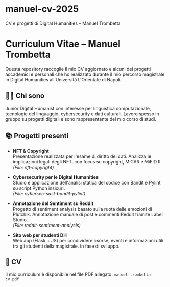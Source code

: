 # manuel-cv-2025
CV e progetti di Digital Humanities – Manuel Trombetta
# Curriculum Vitae – Manuel Trombetta

Questa repository raccoglie il mio CV aggiornato e alcuni dei progetti accademici e personali che ho realizzato durante il mio percorso magistrale in Digital Humanities all’Università L'Orientale di Napoli.

## 👨‍💻 Chi sono
Junior Digital Humanist con interesse per linguistica computazionale, tecnologie del linguaggio, cybersecurity e dati culturali. Lavoro spesso in gruppo su progetti digitali e sono rappresentante del mio corso di studi.

## 📚 Progetti presenti

- **NFT & Copyright**  
  Presentazione realizzata per l'esame di diritto dei dati. Analizza le implicazioni legali degli NFT, con focus su copyright, MiCAR e MiFID II.  
  *(File: nft-copyright)*

- **Cybersecurity per le Digital Humanities**  
  Studio e applicazione dell'analisi statica del codice con Bandit e Pylint su script Python insicuri.  
  *(File: cybersec-sast-bandit-pylint)*

- **Annotazione del Sentiment su Reddit**  
  Progetto di sentiment analysis basato sulla ruota delle emozioni di Plutchik. Annotazione manuale di post e commenti Reddit tramite Label Studio.  
  *(File: reddit-sentiment-analysis)*

- **Sito web per studenti DH**  
  Web app (Flask + JS) per condividere risorse, eventi e informazioni utili tra gli studenti della magistrale. In fase di sviluppo.

## 📎 CV
Il mio curriculum è disponibile nel file PDF allegato: `manuel-trombetta-cv.pdf`
